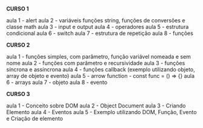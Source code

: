 **CURSO 1**

aula 1 - alert
aula 2 - variáveis funções string, funções de conversões e classe math
aula 3 - input e output
aula 4 - operadores
aula 5 - estrutura condicional
aula 6 - switch
aula 7 - estrutura de repetição
aula 8 - funções

**CURSO 2**

aula 1 - funções simples, com parâmetro, função variável nomeada e sem nome
aula 2 - funções com parâmetro e recursividade
aula 3 - funções síncrona e assíncrona
aula 4 - funções callback (exemplo utilizando objeto, array de objeto e evento)
aula 5 - arrow function - const func = () => {}
aula 6 - arrays
aula 7 - objeto
aula 8 - evento

**CURSO 3**

aula 1 - Conceito sobre DOM
aula 2 - Object Document
aula 3 - Criando Elemento
aula 4 - Eventos
aula 5 - Exemplo utilizando DOM, Função, Evento e Criação de elemento
